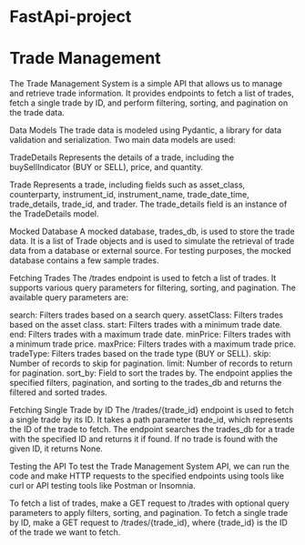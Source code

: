 # FastApi-project
# Trade Management
The Trade Management System is a simple API that allows us to manage and retrieve trade information. It provides endpoints to fetch a list of trades, fetch a single trade by ID, and perform filtering, sorting, and pagination on the trade data.

Data Models
The trade data is modeled using Pydantic, a library for data validation and serialization. Two main data models are used:

TradeDetails
Represents the details of a trade, including the buySellIndicator (BUY or SELL), price, and quantity.

Trade
Represents a trade, including fields such as asset_class, counterparty, instrument_id, instrument_name, trade_date_time, trade_details, trade_id, and trader. The trade_details field is an instance of the TradeDetails model.

Mocked Database
A mocked database, trades_db, is used to store the trade data. It is a list of Trade objects and is used to simulate the retrieval of trade data from a database or external source. For testing purposes, the mocked database contains a few sample trades.

Fetching Trades
The /trades endpoint is used to fetch a list of trades. It supports various query parameters for filtering, sorting, and pagination. The available query parameters are:

search: Filters trades based on a search query.
assetClass: Filters trades based on the asset class.
start: Filters trades with a minimum trade date.
end: Filters trades with a maximum trade date.
minPrice: Filters trades with a minimum trade price.
maxPrice: Filters trades with a maximum trade price.
tradeType: Filters trades based on the trade type (BUY or SELL).
skip: Number of records to skip for pagination.
limit: Number of records to return for pagination.
sort_by: Field to sort the trades by.
The endpoint applies the specified filters, pagination, and sorting to the trades_db and returns the filtered and sorted trades.

Fetching Single Trade by ID
The /trades/{trade_id} endpoint is used to fetch a single trade by its ID. It takes a path parameter trade_id, which represents the ID of the trade to fetch. The endpoint searches the trades_db for a trade with the specified ID and returns it if found. If no trade is found with the given ID, it returns None.

Testing the API
To test the Trade Management System API, we can run the code and make HTTP requests to the specified endpoints using tools like curl or API testing tools like Postman or Insomnia.

To fetch a list of trades, make a GET request to /trades with optional query parameters to apply filters, sorting, and pagination.
To fetch a single trade by ID, make a GET request to /trades/{trade_id}, where {trade_id} is the ID of the trade we want to fetch.
